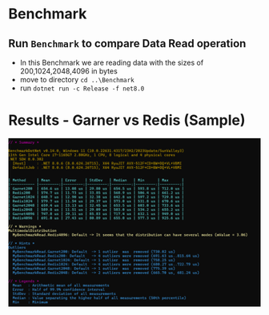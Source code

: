 # Benchmark

## Run `Benchmark` to compare Data Read operation
- In this Benchmark we are reading data with the sizes of 200,1024,2048,4096 in bytes
- move to directory `cd ..\Benchmark` 
- run `dotnet run -c Release -f net8.0`


##
# Results - Garner vs Redis (Sample)

![alt](Images/Screenshot%202024-10-20%20173024.png)
